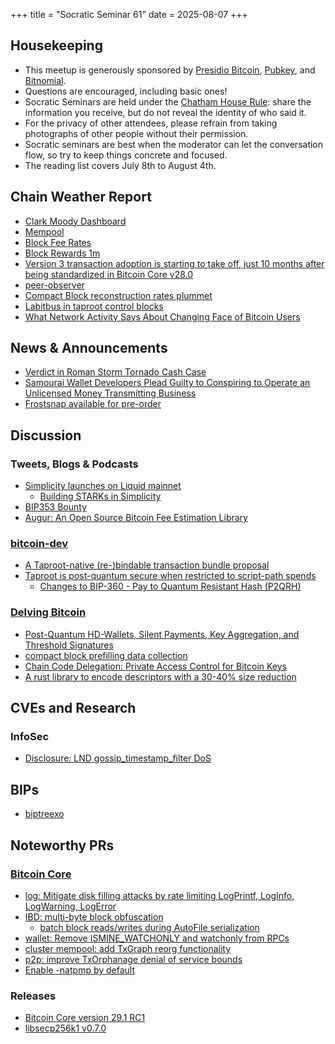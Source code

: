 +++
title = "Socratic Seminar 61"
date = 2025-08-07
+++

Housekeeping
------------

- This meetup is generously sponsored by [Presidio Bitcoin](https://www.presidiobitcoin.org/), [Pubkey](https://pubkey.bar/), and [Bitnomial](https://bitnomial.com).
- Questions are encouraged, including basic ones!
- Socratic Seminars are held under the [Chatham House Rule](https://www.chathamhouse.org/about-us/chatham-house-rule): share the information you receive, but do not reveal the identity of who said it.
- For the privacy of other attendees, please refrain from taking photographs of other people without their permission.
- Socratic seminars are best when the moderator can let the conversation flow, so try to keep things concrete and focused.
- The reading list covers July 8th to August 4th.

Chain Weather Report
--------------------

- [Clark Moody Dashboard](https://dashboard.clarkmoody.com/)
- [Mempool](https://mempool.space/graphs/mempool#1m)
- [Block Fee Rates](https://mempool.space/graphs/mining/block-fee-rates#1m)
- [Block Rewards 1m](https://mempool.space/graphs/mining/block-rewards#1m)
- [Version 3 transaction adoption is starting to take off, just 10 months after being standardized in Bitcoin Core v28.0](https://x.com/mononautical/status/1951856672038662524)
- [peer-observer](https://b10c.me/projects/024-peer-observer/)
- [Compact Block reconstruction rates plummet](https://delvingbitcoin.org/t/stats-on-compact-block-reconstructions/1052/35)
- [Labitbus in taproot control blocks](https://x.com/mononautical/status/1951683985957851367)
- [What Network Activity Says About Changing Face of Bitcoin Users](https://www.nydig.com/research/what-network-activity-says-about-changing-face-of-bitcoin-users)

News & Announcements
--------------------

- [Verdict in Roman Storm Tornado Cash Case](https://x.com/valkenburgh/status/1953133350421495904)
- [Samourai Wallet Developers Plead Guilty to Conspiring to Operate an Unlicensed Money Transmitting Business](https://bitcoinmagazine.com/news/samourai-wallet-developers-plead-guilty)
- [Frostsnap available for pre-order](https://frostsnap.com)

Discussion
----------

### Tweets, Blogs & Podcasts

- [Simplicity launches on Liquid mainnet](https://blog.blockstream.com/simplicity-launches-on-liquid-mainnet/)
  - [Building STARKs in Simplicity](https://starkware.co/blog/building-starks-in-simplicity/)
- [BIP353 Bounty](https://x.com/TheBlueMatt/status/1945603864666743240)
- [Augur: An Open Source Bitcoin Fee Estimation Library](https://engineering.block.xyz/blog/augur-an-open-source-bitcoin-fee-estimation-library)

### [bitcoin-dev](https://groups.google.com/g/bitcoindev)

- [A Taproot-native (re-)bindable transaction bundle proposal](https://groups.google.com/g/bitcoindev/c/5wLThgegha4)
- [Taproot is post-quantum secure when restricted to script-path spends](https://groups.google.com/g/bitcoindev/c/ydE5u5C0xVc)
  - [Changes to BIP-360 - Pay to Quantum Resistant Hash (P2QRH)](https://delvingbitcoin.org/t/changes-to-bip-360-pay-to-quantum-resistant-hash-p2qrh)

### [Delving Bitcoin](https://delvingbitcoin.org/)

- [Post-Quantum HD-Wallets, Silent Payments, Key Aggregation, and Threshold Signatures](https://delvingbitcoin.org/t/post-quantum-hd-wallets-silent-payments-key-aggregation-and-threshold-signatures)
- [compact block prefilling data collection](https://delvingbitcoin.org/t/stats-on-compact-block-reconstructions/1052/34)
- [Chain Code Delegation: Private Access Control for Bitcoin Keys](https://delvingbitcoin.org/t/chain-code-delegation-private-access-control-for-bitcoin-keys)
- [A rust library to encode descriptors with a 30-40% size reduction](https://delvingbitcoin.org/t/a-rust-library-to-encode-descriptors-with-a-30-40-size-reduction)

CVEs and Research
-----------------

### InfoSec

- [Disclosure: LND gossip_timestamp_filter DoS](https://delvingbitcoin.org/t/disclosure-lnd-gossip-timestamp-filter-dos/1859)

BIPs
----

- [biptreexo](https://github.com/utreexo/biptreexo)

Noteworthy PRs
--------------

### [Bitcoin Core](https://github.com/bitcoin/bitcoin)

- [log: Mitigate disk filling attacks by rate limiting LogPrintf, LogInfo, LogWarning, LogError](https://github.com/bitcoin/bitcoin/pull/32604)
- [IBD: multi-byte block obfuscation](https://github.com/bitcoin/bitcoin/pull/31144)
  - [batch block reads/writes during AutoFile serialization](https://github.com/bitcoin/bitcoin/pull/31551)
- [wallet: Remove ISMINE_WATCHONLY and watchonly from RPCs](https://github.com/bitcoin/bitcoin/pull/32618)
- [cluster mempool: add TxGraph reorg functionality](https://github.com/bitcoin/bitcoin/pull/31553)
- [p2p: improve TxOrphanage denial of service bounds](https://github.com/bitcoin/bitcoin/pull/31829)
- [Enable -natpmp by default](https://github.com/bitcoin/bitcoin/pull/33004)

### Releases

- [Bitcoin Core version 29.1 RC1](https://github.com/bitcoin/bitcoin/blob/v29.1rc1/doc/release-notes.md)
- [libsecp256k1 v0.7.0](https://github.com/bitcoin-core/secp256k1/releases/tag/v0.7.0)

